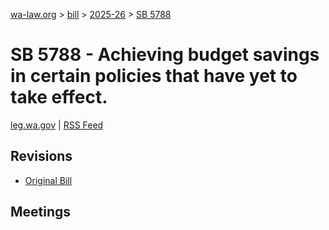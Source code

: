 [wa-law.org](/) > [bill](/bill/) > [2025-26](/bill/2025-26/) > [SB 5788](/bill/2025-26/sb/5788/)

# SB 5788 - Achieving budget savings in certain policies that have yet to take effect.
[leg.wa.gov](https://app.leg.wa.gov/billsummary?BillNumber=5788&Year=2025&Initiative=false) | [RSS Feed](./rss.xml)

## Revisions
* [Original Bill](1/)

## Meetings